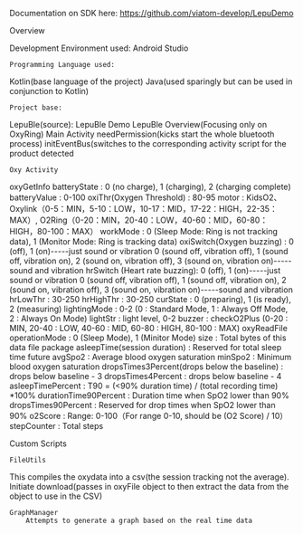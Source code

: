 Documentation on SDK here: https://github.com/viatom-develop/LepuDemo

Overview

Development Environment used:
Android Studio

	Programming Language used:
Kotlin(base language of the project)
Java(used sparingly but can be used in conjunction to Kotlin)
	
	Project base:
LepuBle(source): LepuBle Demo
LepuBle Overview(Focusing only on OxyRing)
	Main Activity
needPermission(kicks start the whole bluetooth process)
initEventBus(switches to the corresponding activity script for the product detected

	Oxy Activity
oxyGetInfo
batteryState : 0 (no charge), 1 (charging), 2 (charging complete)
batteryValue : 0-100
oxiThr(Oxygen Threshold) : 80-95
motor : KidsO2、Oxylink（0-5：MIN，5-10：LOW，10-17：MID，17-22：HIGH，22-35：MAX）, O2Ring（0-20：MIN，20-40：LOW，40-60：MID，60-80：HIGH，80-100：MAX）
workMode : 0 (Sleep Mode: Ring is not tracking data), 1 (Monitor Mode: Ring is tracking data)
oxiSwitch(Oxygen buzzing) :
0 (off), 1 (on)-----just sound or vibration
0 (sound off, vibration off), 1 (sound off, vibration on), 2 (sound on, vibration off), 3 (sound on, vibration on)-----sound and vibration
hrSwitch (Heart rate buzzing):
0 (off), 1 (on)-----just sound or vibration
0 (sound off, vibration off), 1 (sound off, vibration on), 2 (sound on, vibration off), 3 (sound on, vibration on)-----sound and vibration
hrLowThr : 30-250
hrHighThr : 30-250
curState : 0 (preparing), 1 (is ready), 2 (measuring)
lightingMode : 0-2 (0 : Standard Mode, 1 : Always Off Mode, 2 : Always On Mode)
lightStr : light level, 0-2
buzzer : checkO2Plus (0-20 : MIN, 20-40 : LOW, 40-60 : MID, 60-80 : HIGH, 80-100 : MAX)
oxyReadFile
operationMode : 0 (Sleep Mode), 1 (Minitor Mode)
size : Total bytes of this data file package
asleepTime(session duration) : Reserved for total sleep time future
avgSpo2 : Average blood oxygen saturation
minSpo2 : Minimum blood oxygen saturation
dropsTimes3Percent(drops below the baseline) : drops below baseline - 3
dropsTimes4Percent : drops below baseline - 4 asleepTimePercent : T90 = (<90% duration time) / (total recording time) *100%
durationTime90Percent : Duration time when SpO2 lower than 90%
dropsTimes90Percent : Reserved for drop times when SpO2 lower than 90%
o2Score : Range: 0-100（For range 0-10, should be (O2 Score) / 10）
stepCounter : Total steps

Custom Scripts

	FileUtils
This compiles the oxydata into a csv(the session tracking not the average).
Initiate download(passes in oxyFile object to then extract the data from the object to use in the CSV)

	GraphManager
		Attempts to generate a graph based on the real time data

